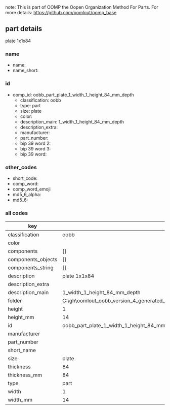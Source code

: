 #   

note: This is part of OOMP the Oopen Organization Method For Parts. For more details: https://github.com/oomlout/oomp_base

##  part details



plate 1x1x84

### name
* name: 
* name_short: 
### id
* oomp_id: oobb_part_plate_1_width_1_height_84_mm_depth
  * classification: oobb
  * type: part
  * size: plate
  * color: 
  * description_main: 1_width_1_height_84_mm_depth
  * description_extra: 
  * manufacturer: 
  * part_number: 
  * bip 39 word 2: 
  * bip 39 word 3: 
  * bip 39 word: 

### other_codes
* short_code: 
* oomp_word: 
* oomp_word_emoji 
* md5_6_alpha: 
* md5_6: 









### all codes 
| key | value |  
| --- | --- |  
| classification | oobb |  
| color |  |  
| components | [] |  
| components_objects | [] |  
| components_string | [] |  
| description | plate 1x1x84 |  
| description_extra |  |  
| description_main | 1_width_1_height_84_mm_depth |  
| folder | C:\gh\oomlout_oobb_version_4_generated_parts\things\oobb_part_plate_1_width_1_height_84_mm_depth |  
| height | 1 |  
| height_mm | 14 |  
| id | oobb_part_plate_1_width_1_height_84_mm_depth |  
| manufacturer |  |  
| part_number |  |  
| short_name |  |  
| size | plate |  
| thickness | 84 |  
| thickness_mm | 84 |  
| type | part |  
| width | 1 |  
| width_mm | 14 |  
